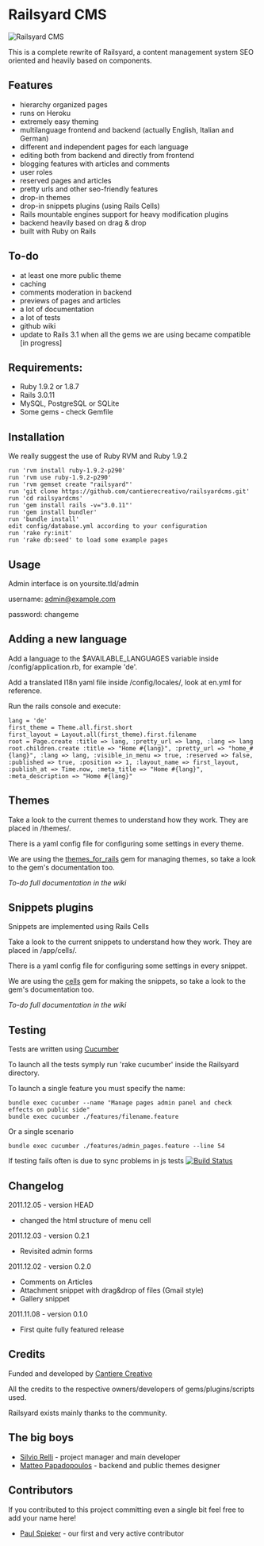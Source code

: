 Railsyard CMS
=============
![Railsyard CMS](http://railsyardcms.org/images/logo_big.jpg "Railsyard CMS")

This is a complete rewrite of Railsyard, a content management system SEO oriented and heavily based on components.


Features
--------
* hierarchy organized pages
* runs on Heroku
* extremely easy theming
* multilanguage frontend and backend (actually English, Italian and German)
* different and independent pages for each language
* editing both from backend and directly from frontend
* blogging features with articles and comments
* user roles
* reserved pages and articles
* pretty urls and other seo-friendly features
* drop-in themes
* drop-in snippets plugins (using Rails Cells)
* Rails mountable engines support for heavy modification plugins 
* backend heavily based on drag & drop
* built with Ruby on Rails

	
To-do
-----
* at least one more public theme
* caching
* comments moderation in backend
* previews of pages and articles
* a lot of documentation
* a lot of tests
* github wiki
* update to Rails 3.1 when all the gems we are using became compatible [in progress]

Requirements:
-------------
* Ruby 1.9.2 or 1.8.7
* Rails 3.0.11
* MySQL, PostgreSQL or SQLite
* Some gems - check Gemfile

Installation
------------
We really suggest the use of Ruby RVM and Ruby 1.9.2

    run 'rvm install ruby-1.9.2-p290'
    run 'rvm use ruby-1.9.2-p290'
    run 'rvm gemset create "railsyard"'
    run 'git clone https://github.com/cantierecreativo/railsyardcms.git'
    run 'cd railsyardcms'
    run 'gem install rails -v="3.0.11"'
    run 'gem install bundler'
    run 'bundle install'
    edit config/database.yml according to your configuration
    run 'rake ry:init'
    run 'rake db:seed' to load some example pages

Usage
-----
Admin interface is on yoursite.tld/admin

username: admin@example.com

password: changeme

Adding a new language
---------------------
Add a language to the $AVAILABLE_LANGUAGES variable inside /config/application.rb, for example 'de'.

Add a translated I18n yaml file inside /config/locales/, look at en.yml for reference.

Run the rails console and execute:

    lang = 'de'
    first_theme = Theme.all.first.short
    first_layout = Layout.all(first_theme).first.filename
    root = Page.create :title => lang, :pretty_url => lang, :lang => lang
    root.children.create :title => "Home #{lang}", :pretty_url => "home_#{lang}", :lang => lang, :visible_in_menu => true, :reserved => false, :published => true, :position => 1, :layout_name => first_layout, :publish_at => Time.now, :meta_title => "Home #{lang}", :meta_description => "Home #{lang}"


Themes
------

Take a look to the current themes to understand how they work. They are placed in /themes/.

There is a yaml config file for configuring some settings in every theme.

We are using the [themes_for_rails](https://github.com/lucasefe/themes_for_rails) gem for managing themes, so take a look to the gem's documentation too.

*To-do full documentation in the wiki*
    
Snippets plugins
----------------
Snippets are implemented using Rails Cells


Take a look to the current snippets to understand how they work. They are placed in /app/cells/.

There is a yaml config file for configuring some settings in every snippet.

We are using the [cells](https://github.com/apotonick/cells) gem for making the snippets, so take a look to the gem's documentation too.

*To-do full documentation in the wiki*


Testing
-------
Tests are written using [Cucumber](http://cukes.info/)

To launch all the tests symply run 'rake cucumber' inside the Railsyard directory.


To launch a single feature you must specify the name:

    bundle exec cucumber --name "Manage pages admin panel and check effects on public side"
    bundle exec cucumber ./features/filename.feature


Or a single scenario

    bundle exec cucumber ./features/admin_pages.feature --line 54


If testing fails often is due to sync problems in js tests 
[![Build Status](https://secure.travis-ci.org/cantierecreativo/railsyardcms.png?branch=master)](http://travis-ci.org/cantierecreativo/railsyardcms)


Changelog
---------
2011.12.05 - version HEAD   
* changed the html structure of menu cell
 
2011.12.03 - version 0.2.1   
* Revisited admin forms
 
2011.12.02 - version 0.2.0   
* Comments on Articles   
* Attachment snippet with drag&drop of files (Gmail style)   
* Gallery snippet
  
2011.11.08 - version 0.1.0   
* First quite fully featured release


Credits
-------
Funded and developed by [Cantiere Creativo](http://www.cantierecreativo.net)

All the credits to the respective owners/developers of gems/plugins/scripts used.

Railsyard exists mainly thanks to the community.


The big boys
------------
* [Silvio Relli](http://www.relli.org) - project manager and main developer
* [Matteo Papadopoulos](http://www.basictrading.biz) - backend and public themes designer

Contributors
------------
If you contributed to this project committing even a single bit feel free to add your name here!

* [Paul Spieker](https://github.com/spieker) - our first and very active contributor

